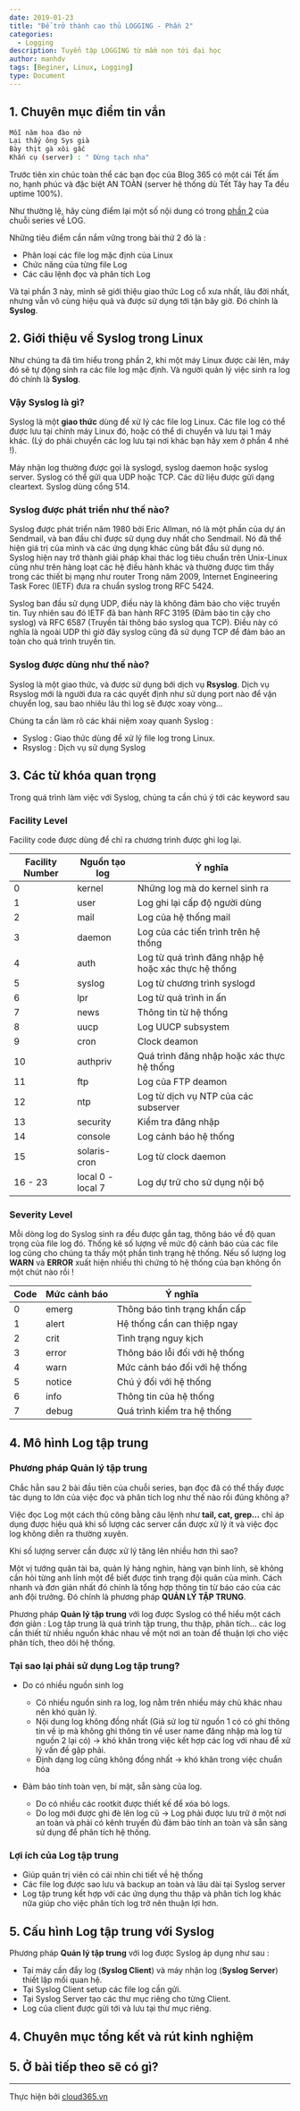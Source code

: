 ```yaml
---
date: 2019-01-23
title: "Để trở thành cao thủ LOGGING - Phần 2"
categories:
  - Logging
description: Tuyển tập LOGGING từ mầm non tới đại học
author: manhdv
tags: [Beginer, Linux, Logging]
type: Document
---
```


## 1. Chuyên mục điểm tin vắn

```sh
Mỗi năm hoa đào nở
Lại thấy ông Sys già
Bày thịt gà xôi gấc
Khấn cụ (server) : " Đừng tạch nha"
```

Trước tiên xin chúc toàn thể các bạn đọc của Blog 365 có một cái Tết ấm no, hạnh phúc và đặc biệt AN TOÀN (server hệ thống dù Tết Tây hay Ta đều uptime 100%). 

Như thường lệ, hãy cùng điểm lại một số nội dung có trong <a href="https://blog.cloud365.vn/logging/nhap-mon-logging-phan2/" target="_blank">phần 2</a> của chuỗi series về LOG. 

Những tiêu điểm cần nắm vững trong bài thứ 2 đó là : 

- Phân loại các file log mặc định của Linux
- Chức năng của từng file Log
- Các câu lệnh đọc và phân tích Log

Và tại phần 3 này, mình sẽ giới thiệu giao thức Log cổ xưa nhất, lâu đời nhất, nhưng vẫn vô cùng hiệu quả và được sử dụng tới tận bây giờ. Đó chính là **Syslog**. 

## 2. Giới thiệu về Syslog trong Linux

Như chúng ta đã tìm hiểu trong phần 2, khi một máy Linux được cài lên, máy đó sẽ tự động sinh ra các file log mặc định. Và người quản lý việc sinh ra log đó chính là **Syslog**.

### Vậy Syslog là gì?

Syslog là một **giao thức** dùng để xử lý các file log Linux. Các file log có thể được lưu tại chính máy Linux đó, hoặc có thể di chuyển và lưu tại 1 máy khác. (Lý do phải chuyển các log lưu tại nơi khác bạn hãy xem ở phần 4 nhé !).

Máy nhận log thường được gọi là syslogd, syslog daemon hoặc syslog server. Syslog có thể gửi qua UDP hoặc TCP. Các dữ liệu được gửi dạng cleartext. Syslog dùng cổng 514.

### Syslog được phát triển như thế nào?

Syslog được phát triển năm 1980 bởi Eric Allman, nó là một phần của dự án Sendmail, và ban đầu chỉ được sử dụng duy nhất cho Sendmail. Nó đã thể hiện giá trị của mình và các ứng dụng khác cũng bắt đầu sử dụng nó. Syslog hiện nay trở thành giải pháp khai thác log tiêu chuẩn trên Unix-Linux cũng như trên hàng loạt các hệ điều hành khác và thường được tìm thấy trong các thiết bị mạng như router Trong năm 2009, Internet Engineering Task Forec (IETF) đưa ra chuẩn syslog trong RFC 5424.

Syslog ban đầu sử dụng UDP, điều này là không đảm bảo cho việc truyền tin. Tuy nhiên sau đó IETF đã ban hành RFC 3195 (Đảm bảo tin cậy cho syslog) và RFC 6587 (Truyền tải thông báo syslog qua TCP). Điều này có nghĩa là ngoài UDP thì giờ đây syslog cũng đã sử dụng TCP để đảm bảo an toàn cho quá trình truyền tin.

### Syslog được dùng như thế nào?

Syslog là một giao thức, và được sử dụng bới dịch vụ **Rsyslog**. Dịch vụ Rsyslog mới là người đưa ra các quyết định như sử dụng port nào để vận chuyển log, sau bao nhiêu lâu thì log sẽ được xoay vòng... 

Chúng ta cần làm rõ các khái niệm xoay quanh Syslog :

- Syslog : Giao thức dùng để xử lý file log trong Linux.
- Rsyslog : Dịch vụ sử dụng Syslog


## 3. Các từ khóa quan trọng 

Trong quá trình làm việc với Syslog, chúng ta cần chú ý tới các keyword sau

### Facility Level

Facility code được dùng để chỉ ra chương trình được ghi log lại. 

|Facility Number|Nguồn tạo log | Ý nghĩa |
|---------|--------------|---------|
|0|kernel | Những log mà do kernel sinh ra |
|1|user | Log ghi lại cấp độ người dùng|
|2|mail | Log của hệ thống mail |
|3|daemon | Log của các tiến trình trên hệ thống |
|4|auth | Log từ quá trình đăng nhập hệ hoặc xác thực hệ thống |
|5|syslog | Log từ chương trình syslogd |
|6|lpr | Log từ quá trình in ấn |
|7|news | Thông tin từ hệ thống | 
|8|uucp | Log UUCP subsystem |
|9|cron|Clock deamon|
|10|authpriv|Quá trình đăng nhập hoặc xác thực hệ thống|
|11|ftp|Log của FTP deamon|
|12|ntp|Log từ dịch vụ NTP của các subserver|
|13|security|Kiểm tra đăng nhập|
|14|console|Log cảnh báo hệ thống|
|15|solaris-cron|Log từ clock daemon|
|16 - 23|local 0 -local 7|Log dự trữ cho sử dụng nội bộ|

### Severity Level

Mỗi dòng log do Syslog sinh ra đều được gắn tag, thông báo về độ quan trọng của file log đó. Thống kê số lượng về mức độ cảnh báo của các file log cũng cho chúng ta thấy một phần tình trạng hệ thống. Nếu số lượng log **WARN** và **ERROR** xuất hiện nhiều thì chứng tỏ hệ thống của bạn không ổn một chút nào rồi !

|Code|Mức cảnh báo|	Ý nghĩa|
|---------|--------------|---------|
|0|emerg|	Thông báo tình trạng khẩn cấp|
|1|alert|	Hệ thống cần can thiệp ngay|
|2|crit|	Tình trạng nguy kịch|
|3|error|	Thông báo lỗi đối với hệ thống|
|4|warn|	Mức cảnh báo đối với hệ thống|
|5|notice|	Chú ý đối với hệ thống|
|6|info|	Thông tin của hệ thống|
|7|debug|	Quá trình kiểm tra hệ thống|

## 4. Mô hình Log tập trung

### Phương pháp **Quản lý tập trung**

Chắc hẳn sau 2 bài đầu tiên của chuỗi series, bạn đọc đã có thể thấy được tác dụng to lớn của việc đọc và phân tích log như thế nào rồi đúng không ạ?

Việc đọc Log một cách thủ công bằng câu lệnh như **tail, cat, grep...** chỉ áp dụng được hiệu quả khi số lượng các server cần được xử lý ít và việc đọc log không diễn ra thường xuyên.

Khi số lượng server cần được xử lý tăng lên nhiều hơn thì sao? 

Một vị tướng quân tài ba, quản lý hàng nghìn, hàng vạn binh lính, sẽ không cần hỏi từng anh lính một để biết được tình trạng đội quân của mình. Cách nhanh và đơn giản nhất đó chính là tổng hợp thông tin từ báo cáo của các anh đội trưởng. Đó chính là phương pháp **QUẢN LÝ TẬP TRUNG**.

Phương pháp **Quản lý tập trung** với log được Syslog có thể hiểu một cách đơn giản : Log tâp trung là quá trình tập trung, thu thập, phân tích... các log cần thiết từ nhiều nguồn khác nhau về một nơi an toàn để thuận lợi cho việc phân tích, theo dõi hệ thống.

### Tại sao lại phải sử dụng Log tập trung?

- Do có nhiều nguồn sinh log
	 - Có nhiều nguồn sinh ra log, log nằm trên nhiều máy chủ khác nhau nên khó quản lý.
	 - Nội dung log không đồng nhất (Giả sử log từ nguồn 1 có có ghi thông tin về ip mà không ghi thông tin về user name đăng nhập mà log từ nguồn 2 lại có) -> khó khăn trong việc kết hợp các log với nhau để xử lý vấn đề gặp phải.
	 - Định dạng log cũng không đồng nhất -> khó khăn trong việc chuẩn hóa
	 
- Đảm bảo tính toàn vẹn, bí mật, sẵn sàng của log.
	 - Do có nhiều các rootkit được thiết kế để xóa bỏ logs.
	 - Do log mới được ghi đè lên log cũ -> Log phải được lưu trữ ở một nơi an toàn và phải có kênh truyền đủ đảm bảo tính an toàn và sẵn sàng sử dụng để phân tích hệ thống.

### Lợi ích của Log tập trung

- Giúp quản trị viên có cái nhìn chi tiết về hệ thống
- Các file log được sao lưu và backup an toàn và lâu dài tại Syslog server
- Log tập trung kết hợp với các ứng dụng thu thập và phân tích log khác nữa giúp cho việc phân tích log trở nên thuận lợi hơn. 

## 5. Cấu hình Log tập trung với Syslog

Phương pháp **Quản lý tập trung** với log được Syslog áp dụng như sau :

- Tại máy cần đẩy log (**Syslog Client**) và máy nhận log (**Syslog Server**) thiết lập mối quan hệ.
- Tại Syslog Client setup các file log cần gửi.
- Tại Syslog Server tạo các thư mục riêng cho từng Client.
- Log của client được gửi tới và lưu tại thư mục riêng.

## 4. Chuyên mục tổng kết và rút kinh nghiệm 

## 5. Ở bài tiếp theo sẽ có gì?


---
Thực hiện bởi [cloud365.vn](https://cloud365.vn/)
